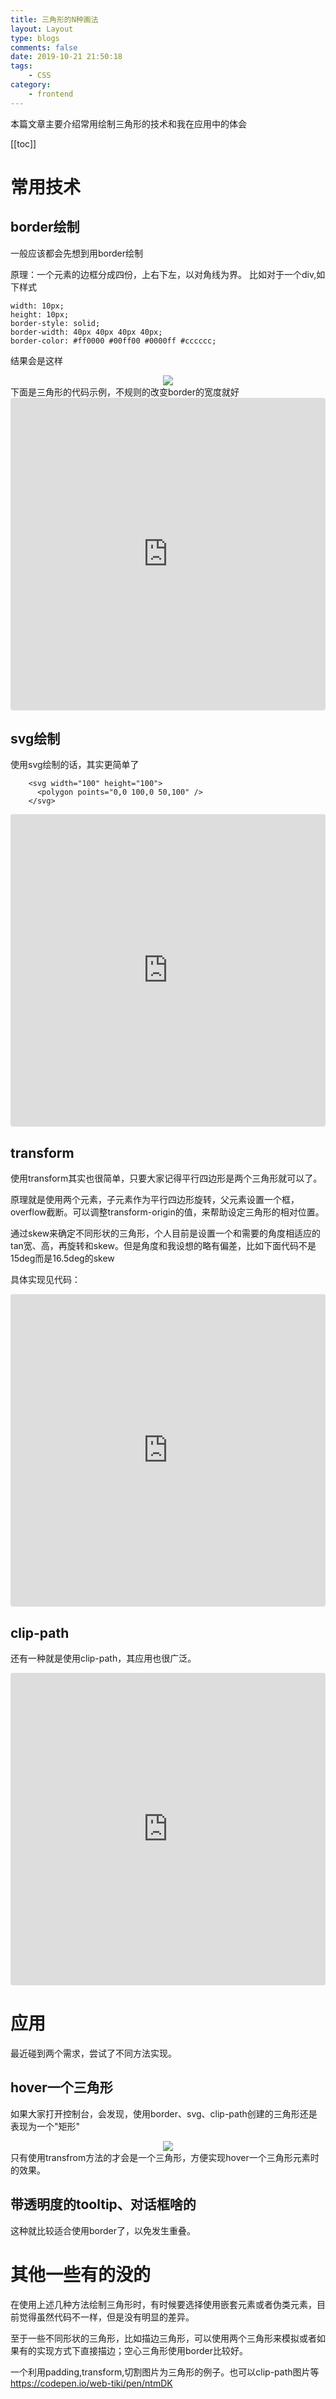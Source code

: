 ```yaml
---
title: 三角形的N种画法
layout: Layout
type: blogs
comments: false
date: 2019-10-21 21:50:18
tags:
    - CSS
category:
    - frontend
---
```

本篇文章主要介绍常用绘制三角形的技术和我在应用中的体会

  [[toc]]

# 常用技术
## border绘制
一般应该都会先想到用border绘制

  原理：一个元素的边框分成四份，上右下左，以对角线为界。
  比如对于一个div,如下样式
  ```
  width: 10px;
  height: 10px;
  border-style: solid;
  border-width: 40px 40px 40px 40px;
  border-color: #ff0000 #00ff00 #0000ff #cccccc;
  ```
  结果会是这样
  <div align=center>
      <img src="./三角形的N种画法/1.png">
  </div>
下面是三角形的代码示例，不规则的改变border的宽度就好
<iframe src="https://codesandbox.io/embed/objective-wind-02ic9?fontsize=14" title="objective-wind-02ic9" allow="geolocation; microphone; camera; midi; vr; accelerometer; gyroscope; payment; ambient-light-sensor; encrypted-media; usb" style="width:100%; height:500px; border:0; border-radius: 4px; overflow:hidden;" sandbox="allow-modals allow-forms allow-popups allow-scripts allow-same-origin"></iframe>

## svg绘制
使用svg绘制的话，其实更简单了
```
    <svg width="100" height="100">
      <polygon points="0,0 100,0 50,100" />
    </svg>
```
<iframe src="https://codesandbox.io/embed/winter-hooks-ejotz?fontsize=14" title="winter-hooks-ejotz" allow="geolocation; microphone; camera; midi; vr; accelerometer; gyroscope; payment; ambient-light-sensor; encrypted-media; usb" style="width:100%; height:500px; border:0; border-radius: 4px; overflow:hidden;" sandbox="allow-modals allow-forms allow-popups allow-scripts allow-same-origin"></iframe>

## transform
使用transform其实也很简单，只要大家记得平行四边形是两个三角形就可以了。

原理就是使用两个元素，子元素作为平行四边形旋转，父元素设置一个框，overflow截断。可以调整transform-origin的值，来帮助设定三角形的相对位置。

通过skew来确定不同形状的三角形，个人目前是设置一个和需要的角度相适应的tan宽、高，再旋转和skew。但是角度和我设想的略有偏差，比如下面代码不是15deg而是16.5deg的skew

具体实现见代码：

<iframe src="https://codesandbox.io/embed/transform-triangle-vv9cd?fontsize=14" title="transform-triangle" allow="geolocation; microphone; camera; midi; vr; accelerometer; gyroscope; payment; ambient-light-sensor; encrypted-media; usb" style="width:100%; height:500px; border:0; border-radius: 4px; overflow:hidden;" sandbox="allow-modals allow-forms allow-popups allow-scripts allow-same-origin"></iframe>

## clip-path

还有一种就是使用clip-path，其应用也很广泛。

<iframe src="https://codesandbox.io/embed/great-fermat-orbml?fontsize=14" title="great-fermat-orbml" allow="geolocation; microphone; camera; midi; vr; accelerometer; gyroscope; payment; ambient-light-sensor; encrypted-media; usb" style="width:100%; height:500px; border:0; border-radius: 4px; overflow:hidden;" sandbox="allow-modals allow-forms allow-popups allow-scripts allow-same-origin"></iframe>

<div class="zhuzhu-hr"></div>

# 应用

最近碰到两个需求，尝试了不同方法实现。

## hover一个三角形
如果大家打开控制台，会发现，使用border、svg、clip-path创建的三角形还是表现为一个"矩形"
<div align=center>
  <img src="./三角形的N种画法/2.png">
</div>
只有使用transfrom方法的才会是一个三角形，方便实现hover一个三角形元素时的效果。

## 带透明度的tooltip、对话框啥的
这种就比较适合使用border了，以免发生重叠。

# 其他一些有的没的
在使用上述几种方法绘制三角形时，有时候要选择使用嵌套元素或者伪类元素，目前觉得虽然代码不一样，但是没有明显的差异。

至于一些不同形状的三角形，比如描边三角形，可以使用两个三角形来模拟或者如果有的实现方式下直接描边；空心三角形使用border比较好。

一个利用padding,transform,切割图片为三角形的例子。也可以clip-path图片等
https://codepen.io/web-tiki/pen/ntmDK

